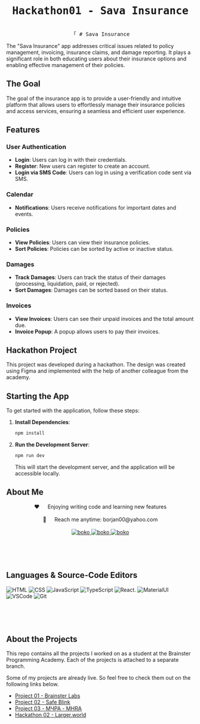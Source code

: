 <h1 align="center">
    <samp>Hackathon01 - Sava Insurance</samp>
</h1>

<p align="center"> 
  <samp>
    <br>
    「 # Sava Insurance

The "Sava Insurance" app addresses critical issues related to policy management, invoicing, insurance claims, and damage reporting. It plays a significant role in both educating users about their insurance options and enabling effective management of their policies.

## The Goal

The goal of the insurance app is to provide a user-friendly and intuitive platform that allows users to effortlessly manage their insurance policies and access services, ensuring a seamless and efficient user experience.

## Features

### User Authentication

- **Login**: Users can log in with their credentials.
- **Register**: New users can register to create an account.
- **Login via SMS Code**: Users can log in using a verification code sent via SMS.

### Calendar

- **Notifications**: Users receive notifications for important dates and events.

### Policies

- **View Policies**: Users can view their insurance policies.
- **Sort Policies**: Policies can be sorted by active or inactive status.

### Damages

- **Track Damages**: Users can track the status of their damages (processing, liquidation, paid, or rejected).
- **Sort Damages**: Damages can be sorted based on their status.

### Invoices

- **View Invoices**: Users can see their unpaid invoices and the total amount due.
- **Invoice Popup**: A popup allows users to pay their invoices.

## Hackathon Project

This project was developed during a hackathon. The design was created using Figma and implemented with the help of another colleague from the academy.

## Starting the App

To get started with the application, follow these steps:

1. **Install Dependencies**:
   ```bash
   npm install
   ```
2. **Run the Development Server**:
   ```bash
   npm run dev
   ```
   This will start the development server, and the application will be accessible locally.

## About Me

<p align="center">
 ❤️ &emsp; Enjoying writing code and learning new features<br/><br/>
 📧 &emsp; Reach me anytime: borjan00@yahoo.com<br/><br/>

<a href="https://www.linkedin.com/in/bokonastovski/" target="_blank">
  <img src="https://img.shields.io/badge/LinkedIn-0077B5?style=for-the-badge&logo=linkedin&logoColor=white" alt="boko"/>
 </a>
 <a href="https://www.instagram.com/__boko__/" target="_blank">
  <img src="https://img.shields.io/badge/Instagram-fe4164?style=for-the-badge&logo=instagram&logoColor=white" alt="boko" />
 </a>
 <a href="https://www.facebook.com/boko.nastovski/" target="_blank">
  <img src="https://img.shields.io/badge/Facebook-20BEFF?&style=for-the-badge&logo=facebook&logoColor=white" alt="boko"  />
  </a>

</p>

<br/>
<br/>
<br/>

## Languages & Source-Code Editors

![HTML](https://img.shields.io/badge/HTML5-E34F26?style=for-the-badge&logo=html5&logoColor=white)
![CSS](https://img.shields.io/badge/CSS3-1572B6?style=for-the-badge&logo=css3&logoColor=white)
![JavaScript](https://img.shields.io/badge/Javascript-F0DB4F?style=for-the-badge&labelColor=black&logo=javascript&logoColor=F0DB4F)
![TypeScript](https://img.shields.io/badge/TypeScript-007ACC?style=for-the-badge&logo=typescript&logoColor=white)
![React](https://img.shields.io/badge/React-20232A?style=for-the-badge&logo=react&logoColor=61DAFB).
![MaterialUI](https://img.shields.io/badge/Material--UI-0081CB?style=for-the-badge&logo=material-ui&logoColor=white)
![VSCode](https://img.shields.io/badge/Visual_Studio-0078d7?style=for-the-badge&logo=visual%20studio&logoColor=white)
![Git](https://img.shields.io/badge/Git-F05032?style=for-the-badge&logo=git&logoColor=white)

<br/>
<br/>
<br/>

## About the Projects

This repo contains all the projects I worked on as a student at the Brainster Programming Academy. Each of the projects is attached to a separate branch.

Some of my projects are already live. So feel free to check them out on the following links below.

- [Project 01 - Brainster Labs](https://github.com/bokonastovski/Projects/tree/Project01-BrainsterLabs)
- [Project 02 - Safe Blink](https://github.com/bokonastovski/Projects/tree/Project02-SafeBlink)
- [Project 03 - МЧРА - MHRA](https://github.com/bokonastovski/Projects/tree/Project03-MHRA)
- [Hackathon 02 - Larger.world](https://github.com/bokonastovski/Projects/tree/Hackathon02-Larger.world)
